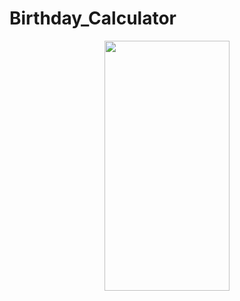 # Birthday_Calculator
<p align="center"><img src="https://user-images.githubusercontent.com/91980956/154324151-c8b7653f-5b89-44d6-aaa8-350ed9a65a35.jpg" width="200" height="400" /></p>


